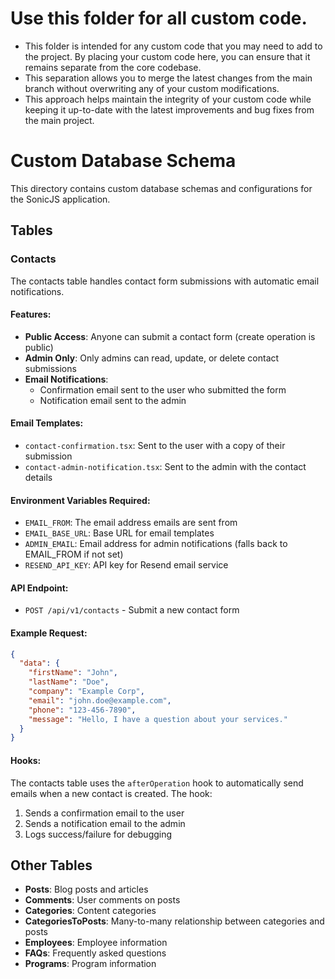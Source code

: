 # Use this folder for all custom code.

- This folder is intended for any custom code that you may need to add to the project. By placing your custom code here, you can ensure that it remains separate from the core codebase.
- This separation allows you to merge the latest changes from the main branch without overwriting any of your custom modifications.
- This approach helps maintain the integrity of your custom code while keeping it up-to-date with the latest improvements and bug fixes from the main project.

# Custom Database Schema

This directory contains custom database schemas and configurations for the SonicJS application.

## Tables

### Contacts

The contacts table handles contact form submissions with automatic email notifications.

#### Features:
- **Public Access**: Anyone can submit a contact form (create operation is public)
- **Admin Only**: Only admins can read, update, or delete contact submissions
- **Email Notifications**: 
  - Confirmation email sent to the user who submitted the form
  - Notification email sent to the admin

#### Email Templates:
- `contact-confirmation.tsx`: Sent to the user with a copy of their submission
- `contact-admin-notification.tsx`: Sent to the admin with the contact details

#### Environment Variables Required:
- `EMAIL_FROM`: The email address emails are sent from
- `EMAIL_BASE_URL`: Base URL for email templates
- `ADMIN_EMAIL`: Email address for admin notifications (falls back to EMAIL_FROM if not set)
- `RESEND_API_KEY`: API key for Resend email service

#### API Endpoint:
- `POST /api/v1/contacts` - Submit a new contact form

#### Example Request:
```json
{
  "data": {
    "firstName": "John",
    "lastName": "Doe",
    "company": "Example Corp",
    "email": "john.doe@example.com",
    "phone": "123-456-7890",
    "message": "Hello, I have a question about your services."
  }
}
```

#### Hooks:
The contacts table uses the `afterOperation` hook to automatically send emails when a new contact is created. The hook:
1. Sends a confirmation email to the user
2. Sends a notification email to the admin
3. Logs success/failure for debugging

## Other Tables

- **Posts**: Blog posts and articles
- **Comments**: User comments on posts
- **Categories**: Content categories
- **CategoriesToPosts**: Many-to-many relationship between categories and posts
- **Employees**: Employee information
- **FAQs**: Frequently asked questions
- **Programs**: Program information
